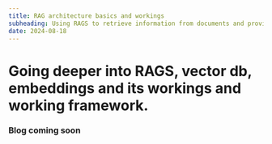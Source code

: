 ```yaml
---
title: RAG architecture basics and workings
subheading: Using RAGS to retrieve information from documents and provide answers using foundational LLMs
date: 2024-08-18
---
```


# Going deeper into RAGS, vector db, embeddings and its workings and working framework.

### Blog coming soon